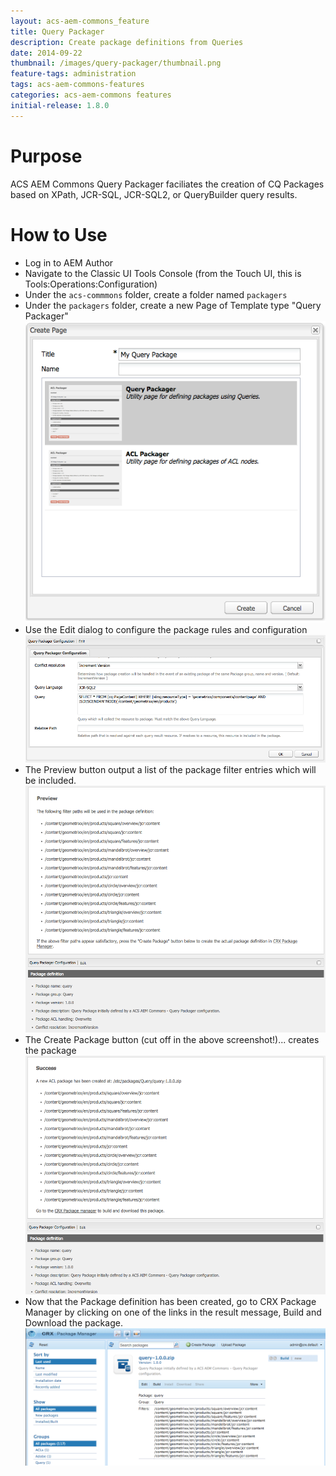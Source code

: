 ```yaml
---
layout: acs-aem-commons_feature
title: Query Packager
description: Create package definitions from Queries
date: 2014-09-22
thumbnail: /images/query-packager/thumbnail.png
feature-tags: administration
tags: acs-aem-commons-features
categories: acs-aem-commons features
initial-release: 1.8.0
---
```


# Purpose

ACS AEM Commons Query Packager faciliates the creation of CQ Packages based on XPath, JCR-SQL, JCR-SQL2, or QueryBuilder query results.

# How to Use

* Log in to AEM Author
* Navigate to the Classic UI Tools Console (from the Touch UI, this is Tools:Operations:Configuration)
* Under the `acs-commmons` folder, create a folder named `packagers`
* Under the `packagers` folder, create a new Page of Template type "Query Packager"
![image](/acs-aem-commons/images/query-packager/step-1.png)
* Use the Edit dialog to configure the package rules and configuration
![image](/acs-aem-commons/images/query-packager/step-2.png)
* The Preview button output a list of the package filter entries which will be included.
![image](/acs-aem-commons/images/query-packager/step-3.png)
* The Create Package button (cut off in the above screenshot!)... creates the package
![image](/acs-aem-commons/images/query-packager/step-4.png)
* Now that the Package definition has been created, go to CRX Package Manager by clicking on one of the links in the result message, Build and Download the package. 
![image](/acs-aem-commons/images/query-packager/step-5.png)


